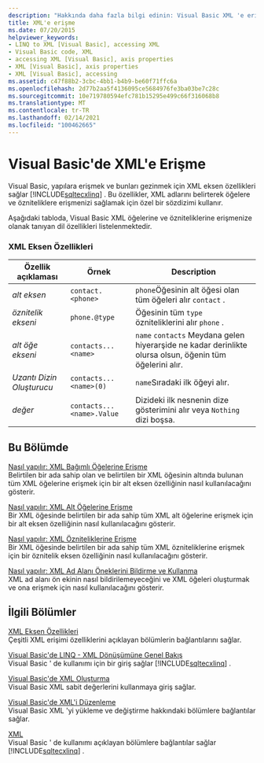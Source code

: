 ```yaml
---
description: "Hakkında daha fazla bilgi edinin: Visual Basic XML 'e erişme"
title: XML'e erişme
ms.date: 07/20/2015
helpviewer_keywords:
- LINQ to XML [Visual Basic], accessing XML
- Visual Basic code, XML
- accessing XML [Visual Basic], axis properties
- XML [Visual Basic], axis properties
- XML [Visual Basic], accessing
ms.assetid: c47f88b2-3cbc-4bb1-b4b9-be60f71ffc6a
ms.openlocfilehash: 2d77b2aa5f4136095ce5684976fe3ba03be7c28c
ms.sourcegitcommit: 10e719780594efc781b15295e499c66f316068b8
ms.translationtype: MT
ms.contentlocale: tr-TR
ms.lasthandoff: 02/14/2021
ms.locfileid: "100462665"
---
```

# <a name="accessing-xml-in-visual-basic"></a>Visual Basic'de XML'e Erişme

Visual Basic, yapılara erişmek ve bunları gezinmek için XML eksen özellikleri sağlar [!INCLUDE[sqltecxlinq](~/includes/sqltecxlinq-md.md)] . Bu özellikler, XML adlarını belirterek öğelere ve özniteliklere erişmenizi sağlamak için özel bir sözdizimi kullanır.  
  
 Aşağıdaki tabloda, Visual Basic XML öğelerine ve özniteliklerine erişmenize olanak tanıyan dil özellikleri listelenmektedir.  
  
### <a name="xml-axis-properties"></a>XML Eksen Özellikleri  
  
|Özellik açıklaması|Örnek|Description|  
|--------------------------|-------------|-----------------|  
|*alt eksen*|`contact.<phone>`|`phone`Öğesinin alt öğesi olan tüm öğeleri alır `contact` .|  
|*öznitelik ekseni*|`phone.@type`|Öğesinin tüm `type` özniteliklerini alır `phone` .|  
|*alt öğe ekseni*|`contacts...<name>`|`name` `contacts` Meydana gelen hiyerarşide ne kadar derinlikte olursa olsun, öğenin tüm öğelerini alır.|  
|*Uzantı Dizin Oluşturucu*|`contacts...<name>(0)`|`name`Sıradaki ilk öğeyi alır.|  
|*değer*|`contacts...<name>.Value`|Dizideki ilk nesnenin dize gösterimini alır veya `Nothing` dizi boşsa.|  
  
## <a name="in-this-section"></a>Bu Bölümde  

 [Nasıl yapılır: XML Bağımlı Öğelerine Erişme](how-to-access-xml-descendant-elements.md)  
 Belirtilen bir ada sahip olan ve belirtilen bir XML öğesinin altında bulunan tüm XML öğelerine erişmek için bir alt eksen özelliğinin nasıl kullanılacağını gösterir.  
  
 [Nasıl yapılır: XML Alt Öğelerine Erişme](how-to-access-xml-child-elements.md)  
 Bir XML öğesinde belirtilen bir ada sahip tüm XML alt öğelerine erişmek için bir alt eksen özelliğinin nasıl kullanılacağını gösterir.  
  
 [Nasıl yapılır: XML Özniteliklerine Erişme](how-to-access-xml-attributes.md)  
 Bir XML öğesinde belirtilen bir ada sahip tüm XML özniteliklerine erişmek için bir öznitelik eksen özelliğinin nasıl kullanılacağını gösterir.  
  
 [Nasıl yapılır: XML Ad Alanı Öneklerini Bildirme ve Kullanma](how-to-declare-and-use-xml-namespace-prefixes.md)  
 XML ad alanı ön ekinin nasıl bildirilemeyeceğini ve XML öğeleri oluşturmak ve ona erişmek için nasıl kullanılacağını gösterir.  
  
## <a name="related-sections"></a>İlgili Bölümler  

 [XML Eksen Özellikleri](../../../language-reference/xml-axis/index.md)  
 Çeşitli XML erişimi özelliklerini açıklayan bölümlerin bağlantılarını sağlar.  
  
 [Visual Basic'de LINQ - XML Dönüşümüne Genel Bakış](overview-of-linq-to-xml.md)  
 Visual Basic ' de kullanımı için bir giriş sağlar [!INCLUDE[sqltecxlinq](~/includes/sqltecxlinq-md.md)] .  
  
 [Visual Basic'de XML Oluşturma](creating-xml.md)  
 Visual Basic XML sabit değerlerini kullanmaya giriş sağlar.  
  
 [Visual Basic'de XML'i Düzenleme](manipulating-xml.md)  
 Visual Basic XML 'yi yükleme ve değiştirme hakkındaki bölümlere bağlantılar sağlar.  
  
 [XML](index.md)  
 Visual Basic ' de kullanımı açıklayan bölümlere bağlantılar sağlar [!INCLUDE[sqltecxlinq](~/includes/sqltecxlinq-md.md)] .
